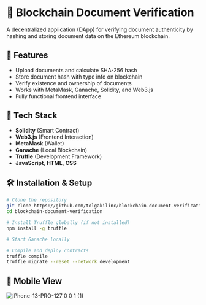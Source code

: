 # 📄 Blockchain Document Verification

A decentralized application (DApp) for verifying document authenticity by hashing and storing document data on the Ethereum blockchain.

## 🚀 Features

- Upload documents and calculate SHA-256 hash
- Store document hash with type info on blockchain
- Verify existence and ownership of documents
- Works with MetaMask, Ganache, Solidity, and Web3.js
- Fully functional frontend interface

## 🧱 Tech Stack

- **Solidity** (Smart Contract)
- **Web3.js** (Frontend Interaction)
- **MetaMask** (Wallet)
- **Ganache** (Local Blockchain)
- **Truffle** (Development Framework)
- **JavaScript**, **HTML**, **CSS**

## 🛠 Installation & Setup

```bash
# Clone the repository
git clone https://github.com/tolgakilinc/blockchain-document-verification.git
cd blockchain-document-verification

# Install Truffle globally (if not installed)
npm install -g truffle

# Start Ganache locally

# Compile and deploy contracts
truffle compile
truffle migrate --reset --network development
```
## 📸 Mobile View
![iPhone-13-PRO-127 0 0 1 (1)](https://github.com/user-attachments/assets/b65d02d8-3388-4746-b60b-6645f6155030)



